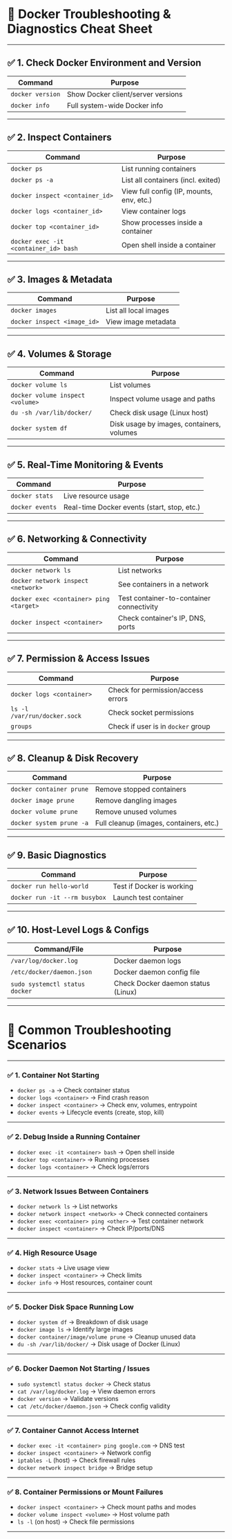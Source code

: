 # 🐳 Docker Troubleshooting & Diagnostics Cheat Sheet

---

## ✅ 1. Check Docker Environment and Version

| Command               | Purpose                              |
|-----------------------|--------------------------------------|
| `docker version`      | Show Docker client/server versions   |
| `docker info`         | Full system-wide Docker info         |

---

## ✅ 2. Inspect Containers

| Command                                 | Purpose                                 |
|-----------------------------------------|-----------------------------------------|
| `docker ps`                              | List running containers                 |
| `docker ps -a`                           | List all containers (incl. exited)      |
| `docker inspect <container_id>`         | View full config (IP, mounts, env, etc.)|
| `docker logs <container_id>`            | View container logs                     |
| `docker top <container_id>`             | Show processes inside a container       |
| `docker exec -it <container_id> bash`   | Open shell inside a container           |

---

## ✅ 3. Images & Metadata

| Command                            | Purpose                     |
|------------------------------------|-----------------------------|
| `docker images`                    | List all local images       |
| `docker inspect <image_id>`       | View image metadata         |

---

## ✅ 4. Volumes & Storage

| Command                               | Purpose                                         |
|---------------------------------------|-------------------------------------------------|
| `docker volume ls`                    | List volumes                                    |
| `docker volume inspect <volume>`     | Inspect volume usage and paths                 |
| `du -sh /var/lib/docker/`             | Check disk usage (Linux host)                  |
| `docker system df`                    | Disk usage by images, containers, volumes      |

---

## ✅ 5. Real-Time Monitoring & Events

| Command                 | Purpose                                   |
|-------------------------|-------------------------------------------|
| `docker stats`          | Live resource usage                       |
| `docker events`         | Real-time Docker events (start, stop, etc.)|

---

## ✅ 6. Networking & Connectivity

| Command                                      | Purpose                                      |
|----------------------------------------------|----------------------------------------------|
| `docker network ls`                          | List networks                                |
| `docker network inspect <network>`           | See containers in a network                  |
| `docker exec <container> ping <target>`      | Test container-to-container connectivity     |
| `docker inspect <container>`                 | Check container's IP, DNS, ports             |

---

## ✅ 7. Permission & Access Issues

| Command                              | Purpose                                   |
|--------------------------------------|-------------------------------------------|
| `docker logs <container>`            | Check for permission/access errors        |
| `ls -l /var/run/docker.sock`         | Check socket permissions                  |
| `groups`                             | Check if user is in `docker` group        |

---

## ✅ 8. Cleanup & Disk Recovery

| Command                        | Purpose                                |
|--------------------------------|----------------------------------------|
| `docker container prune`       | Remove stopped containers              |
| `docker image prune`           | Remove dangling images                 |
| `docker volume prune`          | Remove unused volumes                  |
| `docker system prune -a`       | Full cleanup (images, containers, etc.)|

---

## ✅ 9. Basic Diagnostics

| Command                             | Purpose                                 |
|-------------------------------------|-----------------------------------------|
| `docker run hello-world`            | Test if Docker is working               |
| `docker run -it --rm busybox`       | Launch test container                   |

---

## ✅ 10. Host-Level Logs & Configs

| Command/File                       | Purpose                               |
|------------------------------------|----------------------------------------|
| `/var/log/docker.log`              | Docker daemon logs                     |
| `/etc/docker/daemon.json`          | Docker daemon config file              |
| `sudo systemctl status docker`     | Check Docker daemon status (Linux)     |

---

# 🎯 Common Troubleshooting Scenarios

---

### ✅ 1. Container Not Starting

- `docker ps -a` → Check container status
- `docker logs <container>` → Find crash reason
- `docker inspect <container>` → Check env, volumes, entrypoint
- `docker events` → Lifecycle events (create, stop, kill)

---

### ✅ 2. Debug Inside a Running Container

- `docker exec -it <container> bash` → Open shell inside
- `docker top <container>` → Running processes
- `docker logs <container>` → Check logs/errors

---

### ✅ 3. Network Issues Between Containers

- `docker network ls` → List networks
- `docker network inspect <network>` → Check connected containers
- `docker exec <container> ping <other>` → Test container network
- `docker inspect <container>` → Check IP/ports/DNS

---

### ✅ 4. High Resource Usage

- `docker stats` → Live usage view
- `docker inspect <container>` → Check limits
- `docker info` → Host resources, container count

---

### ✅ 5. Docker Disk Space Running Low

- `docker system df` → Breakdown of disk usage
- `docker image ls` → Identify large images
- `docker container/image/volume prune` → Cleanup unused data
- `du -sh /var/lib/docker/` → Disk usage of Docker (Linux)

---

### ✅ 6. Docker Daemon Not Starting / Issues

- `sudo systemctl status docker` → Check status
- `cat /var/log/docker.log` → View daemon errors
- `docker version` → Validate versions
- `cat /etc/docker/daemon.json` → Check config validity

---

### ✅ 7. Container Cannot Access Internet

- `docker exec -it <container> ping google.com` → DNS test
- `docker inspect <container>` → Network config
- `iptables -L` (host) → Check firewall rules
- `docker network inspect bridge` → Bridge setup

---

### ✅ 8. Container Permissions or Mount Failures

- `docker inspect <container>` → Check mount paths and modes
- `docker volume inspect <volume>` → Host volume path
- `ls -l` (on host) → Check file permissions

---

